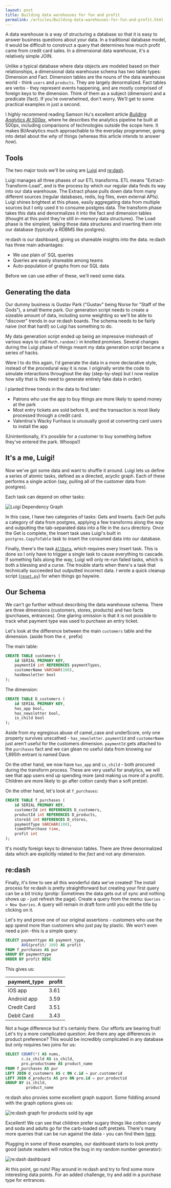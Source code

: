 ```yaml
---
layout: post
title: Building data warehouses for fun and profit
permalink: /articles/Building-data-warehouses-for-fun-and-profit.html
---
```

A data warehouse is a way of structuring a database so that it is easy to answer business questions about your data. In a traditional database model, it would be difficult to construct a query that determines how much profit came from credit card sales. In a dimensional data warehouse, it's a relatively simple JOIN.
<!--jump-->
Unlike a typical database where data objects are modeled based on their relationships, a dimensional data warehouse schema has two table types: Dimension and Fact. Dimension tables are the nouns of the data warehouse world - think `users` and `products`. They are largely denormalized. Fact tables are verbs - they represent events happening, and are mostly comprised of foreign keys to the dimension. Think of them as a subject (dimension) and a predicate (fact). If you're overwhelmed, don't worry. We'll get to some practical examples in just a second.

I _highly_ recommend reading Samson Hu's excellent article [_Building Analytics At 500px_](https://medium.com/@samson_hu/building-analytics-at-500px-92e9a7005c83), where he describes the analytics pipeline he built at 500px, including comparisons of technologies outside the scope here. It makes BI/Analytics much approachable to the everyday programmer, going into detail about the _why_ of things (whereas this article intends to answer _how_).

## Tools

The two major tools we'll be using are [Luigi](http://luigi.readthedocs.org/en/latest/index.html) and [re:dash](http://redash.io/).

Luigi manages all three phases of our ETL transforms. ETL means "Extract-Transform-Load", and is the process by which our regular data finds its way into our data warehouse. The Extract phase pulls down data from many different sources (regular databases, redis, log files, even external APIs). Luigi shines brightest at this phase, easily aggregating data from multiple sources but I only used it to consume postgres data. The transform phase takes this data and denormalizes it into the fact and dimension tables (thought at this point they're still in-memory data structures). The Load phase is the simplest, taking those data structures and inserting them into our database (typically a RDBMS like postgres).

re:dash is our dashboard, giving us shareable insights into the data. re:dash has three main advantages:

*   We use plain ol' SQL queries
*   Queries are easily shareable among teams
*   Auto-population of graphs from our SQL data

Before we can use either of these, we'll need some data.

## Generating the data

Our dummy business is Gustav Park ("Gustav" being Norse for "Staff of the Gods"), a small theme park. Our generation script needs to create a sizeable amount of data, including some weighting so we'll be able to "discover" trends in our re:dash boards. The schema needs to be fairly naive (not that hard!) so Luigi has something to do.

My data generation script ended up being an impressive mishmash of various ways to call `Math.random()` in knotted promises. Several changes during the Luigi phase of things meant my data generation script became a series of hacks.

Were I to do this again, I'd generate the data in a more declarative style, instead of the procedural way it is now. I originally wrote the code to simulate interactions throughout the day (step-by-step) but I now realize how silly that is (No need to generate entirely fake data in order).

I planted three trends in the data to find later:

*   Patrons who use the app to buy things are more likely to spend money at the park
*   Most entry tickets are sold before 9, and the transaction is most likely processed through a credit card.
*   Valentina's Wacky Funhaus is unusually good at converting card users to install the app

(Unintentionally, it's possible for a customer to buy something before they've entered the park. Whoops!)

## It's a me, Luigi!

Now we've got some data and want to shuffle it around. Luigi lets us define a series of atomic tasks, defined as a directed, acyclic graph. Each of these performs a single action (say, pulling all of the customer data from postgres).

Each task can depend on other tasks:

![Luigi Dependency Graph](//i.imgur.com/nAtCIR3.png)

In this case, I have two categories of tasks: Gets and Inserts. Each Get pulls a category of data from postgres, applying a few transforms along the way and outputting the tab-separated data into a file in the `data` directory. Once the Get is complete, the Insert task uses Luigi's built in `postgres.CopyToTable` task to insert the consumed data into our database.

Finally, there's the task [`AllData`](https://github.com/SomeKittens/Data-Warehouse/blob/master/luigi/gustav_park.py#L247), which requires every Insert task. This is done so I only have to trigger a single task to cause everything to cascade. If something fails along the way, Luigi will only re-run failed tasks, which is both a blessing and a curse. The trouble starts when there's a task that technically succeeded but outputted incorrect data. I wrote a quick cleanup script ([`reset.py`](https://github.com/SomeKittens/Data-Warehouse/blob/master/luigi/gustav_park.py)) for when things go haywire.

## Our Schema

We can't go further without describing the data warehouse schema. There are three dimensions (customers, stores, products) and two facts (purchases, entrances). One glaring omission is that it is not possible to track what payment type was used to purchase an entry ticket.

Let's look at the difference between the main `customers` table and the dimension. (aside from the `d_` prefix)

The main table:

```sql
CREATE TABLE customers (
    id SERIAL PRIMARY KEY,
    paymentId int REFERENCES paymentTypes,
    customerName VARCHAR(100),
    hasNewsletter bool
);
```

The dimension:

```sql
CREATE TABLE D_customers (
    id SERIAL PRIMARY KEY,
    has_app bool,
    has_newsletter bool,
    is_child bool
);
```

Aside from my egregious abuse of camel_case and underScore, only one property survives unscathed - `has_newsletter`. `paymentId` and `customerName` just aren't useful for the customers dimension. `paymentId` gets attached to the `purchases` fact and we can glean no useful data from knowing our 1,895th entrant is named Dave.

On the other hand, we now have `has_app` and `is_child` - both procured during the transform process. These are very useful for analytics, we will see that app users end up spending more (and making us more of a profit). Children are more likely to go after cotton candy than a soft pretzel.

On the other hand, let's look at `f_purchases`:

```sql
CREATE TABLE f_purchases (
    id SERIAL PRIMARY KEY,
    customerId int REFERENCES D_customers,
    productId int REFERENCES D_products,
    storeId int REFERENCES D_stores,
    paymentType VARCHAR(100),
    timeOfPurchase time,
    profit int
);
```

It's mostly foreign keys to dimension tables. There are three denormalized data which are explicitly related to the _fact_ and not any dimension.

## re:dash

Finally, it's time to see all this wonderful data we've created! The install process for re:dash is pretty straightforward but creating your first query can be a bit tricky (protip: Sometimes the data gets out of sync and nothing shows up - just refresh the page). Create a query from the menu: `Queries -> New Queries`. A query will remain in draft form until you edit the title by clicking on it.

Let's try and prove one of our original assertions - customers who use the app spend more than customers who just pay by plastic. We won't even need a join -this is a simple query:

```sql
SELECT paymenttype AS payment_type,
       AVG(profit/ 100) AS profit
FROM f_purchases AS pur
GROUP BY paymenttype
ORDER BY profit DESC
```

This gives us:

<table>
<thead>
<tr>
<th>payment_type</th>
<th>profit</th>
</tr>
</thead>
<tbody>
<tr>
<td>iOS app</td>
<td>3.61</td>
</tr>
<tr>
<td>Android app</td>
<td>3.59</td>
</tr>
<tr>
<td>Credit Card</td>
<td>3.51</td>
</tr>
<tr>
<td>Debit Card</td>
<td>3.43</td>
</tr>
</tbody>
</table>

Not a huge difference but it's certainly there. Our efforts are bearing fruit! Let's try a more complicated question: Are there any age differences in product preference? This would be incredibly complicated in any database but only requires two joins for us:

```sql
SELECT COUNT(*) AS nums,
       c.is_child AS is_child,
       pro.productname AS product_name
FROM f_purchases AS pur
LEFT JOIN d_customers AS c ON c.id = pur.customerid
LEFT JOIN d_products AS pro ON pro.id = pur.productid
GROUP BY is_child,
         product_name
```

re:dash also provies some excellent graph support. Some fiddling around with the graph options gives us:

![re:dash graph for products sold by age](//i.imgur.com/RgOHcyQ.png)

Excellent! We can see that children prefer sugary things like cotton candy and soda and adults go for the carb-loaded soft pretzels. There's many more queries that can be run against the data - you can find them [here](https://github.com/SomeKittens/Data-Warehouse/blob/master/redash/examples.sql).

Plugging in some of those examples, our dashboard starts to look pretty good (astute readers will notice the bug in my random number generator):

![re:dash dashboard](//i.imgur.com/z5DMsoI.png)

At this point, go nuts! Play around in re:dash and try to find some more interesting data points. For an added challenge, try and add in a purchase type for entrances.
